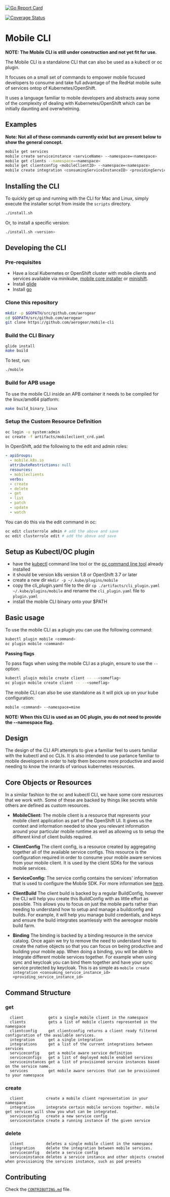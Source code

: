 [![Go Report Card](https://goreportcard.com/badge/github.com/golang/crypto)](https://goreportcard.com/report/github.com/golang/crypto)

[![Coverage Status](https://coveralls.io/repos/github/aerogear/mobile-cli/badge.svg?branch=add-go-report-card-to-readme)](https://coveralls.io/github/aerogear/mobile-cli?branch=add-go-report-card-to-readme)

# Mobile CLI

**NOTE: The Mobile CLI is still under construction and not yet fit for use.**

The Mobile CLI is a standalone CLI that can also be used as a kubectl or oc plugin.

It focuses on a small set of commands to empower mobile focused developers to consume and take full advantage of the RedHat mobile suite of services ontop of Kubernetes/OpenShift. 

It uses a language familiar to mobile developers and abstracts away some of the complexity of dealing with Kubernetes/OpenShift which can be initially daunting and overwhelming.

## Examples
**Note: Not all of these commands currently exist but are present below to show the general concept.**

```bash
mobile get services
mobile create serviceinstance <serviceName> --namespace=<namespace>
mobile get clients --namespace=<namespace>
mobile get clientconfig <mobileClientID> --namespace=<namespace> 
mobile create integration <consumingServiceInstanceID> <providingServiceInstanceID> --namespace=<namespace>
``` 

## Installing the CLI
To quickly get up and running with the CLI for Mac and Linux, simply execute the installer script from inside the `scripts` directory.
```bash
./install.sh
```
Or, to install a specific version: 
```bash
./install.sh <version>
```

## Developing the CLI

### Pre-requisites
- Have a local Kubernetes or OpenShift cluster with mobile clients and services available via minikube, [mobile core installer](https://github.com/aerogear/mobile-core/blob/master/docs/walkthroughs/local-setup.adoc) or [minishift](https://github.com/aerogear/minishift-mobilecore-addon).
- Install [glide](https://github.com/Masterminds/glide)
- Install [go](https://golang.org/doc/install)

### Clone this repository

```bash
mkdir -p $GOPATH/src/github.com/aerogear
cd $GOPATH/src/github.com/aerogear
git clone https://github.com/aerogear/mobile-cli
```

### Build the CLI Binary

```bash
glide install
make build
```

To test, run:

```bash
./mobile
```

### Build for APB usage

To use the mobile CLI inside an APB container it needs to be compiled for the linux/amd64 platform:

```bash
make build_binary_linux
```

### Setup the Custom Resource Definition

```bash
oc login -u system:admin
oc create -f artifacts/mobileclient_crd.yaml
```

In OpenShift, add the following to the edit and admin roles:

```yml
- apiGroups:
  - mobile.k8s.io
  attributeRestrictions: null
  resources:
  - mobileclients
  verbs:
  - create
  - delete
  - get
  - list
  - patch
  - update
  - watch
```

You can do this via the edit command in oc:

```bash 
oc edit clusterrole admin # add the above and save
oc edit clusterrole edit # add the above and save
```

## Setup as Kubectl/OC plugin

- have the [kubectl](https://kubernetes.io/docs/tasks/tools/install-kubectl/) command line tool or the [oc command line tool](https://docs.openshift.org/latest/cli_reference/get_started_cli.html#installing-the-cli) already installed
- it should be version k8s version 1.8 or OpenShift 3.7 or later
- create a new dir ```mkdir -p ~/.kube/plugins/mobile```  
- copy the cli_plugin.yaml file to the dir ```cp ./artifacts/cli_plugin.yaml ~/.kube/plugins/mobile```
and rename the ```cli_plugin.yaml``` file to ```plugin.yaml```
- install the mobile CLI binary onto your $PATH

## Basic usage

To use the mobile CLI as a plugin you can use the following command:
``` bash
kubectl plugin mobile <command>
oc plugin mobile <command>
```

**Passing flags**

To pass flags when using the mobile CLI as a plugin, ensure to use the ```--``` option:
```bash
kubectl plugin mobile create client -- --<someflag>
oc plugin mobile create client -- --<someflag>
```

The mobile CLI can also be use standalone as it will pick up on your kube configuration:
```bash
mobile <command> --namespace=mine 
``` 

**NOTE: When this CLI is used as an OC plugin, you do not need to provide the --namespace flag.**

## Design

The design of the CLI API attempts to give a familiar feel to users familiar with the kubectl and oc CLIs.  It is also intended to use parlance familiar to mobile developers in order to help them become more productive and avoid needing to know the innards of various kubernetes resources.

## Core Objects or Resources

In a similar fashion to the oc and kubectl CLI, we have some core resources that we work with. Some of these are backed by things like secrets while others are defined as custom resources.

- **MobileClient:** The mobile client is a resource that represents your mobile client application as part of the OpenShift UI. It gives us the context and information needed to show you relevant information around your particular mobile runtime as well as allowing us to setup the different kind of client builds required.

- **ClientConfig** The client config, is a resource created by aggregating together all of the available service configs. This resource is the configuration required in order to consume your mobile aware services from your mobile client. It is used by the client SDKs for the various mobile services.

-  **ServiceConfig:** The service config contains the services' information that is used to configure the Mobile SDK. For more information see [here](./docs/service_config.md).

- **ClientBuild** The client build is backed by a regular BuildConfig, however the CLI will help you create this BuildConfig with as little effort as possible. This allows you to focus on just the mobile parts rather than needing to understand how to setup and manage a buildconfig and builds. For example, it will help you manage build credentials, and keys and ensure the build integrates seamlessly with the aereogear mobile build farm.

- **Binding** The binding is backed by a binding resource in the service catalog. Once again we try to remove the need to understand how to create the native objects so that you can focus on being productive and building your mobile app. When doing a binding, you will be able to integrate different mobile services together. For example when using sync and keycloak you can bind them together and have your sync service protected by keycloak. This is as simple as
```mobile create integration <consuming_service_instance_id> <providing_service_instance_id>```

## Command Structure

### get
```
  client           gets a single mobile client in the namespace
  clients          gets a list of mobile clients represented in the namespace
  clientconfig     get clientconfig returns a client ready filtered configuration of the available services.
  integration      get a single integration
  integrations     get a list of the current integrations between services
  serviceconfig    get a mobile aware service definition
  serviceconfigs   get a list of deployed mobile enabled services
  serviceinstances get a list of provisioned service instances based on the service name.
  services         get mobile aware services that can be provisioned to your namespace
```
    
### create 
```
  client          create a mobile client representation in your namespace
  integration     integrate certain mobile services together. mobile get services will show you what can be integrated.
  serviceconfig   create a new service config
  serviceinstance create a running instance of the given service
```
    
### delete
```
  client          deletes a single mobile client in the namespace
  integration     delete the integration between mobile services.
  serviceconfig   delete a service config
  serviceinstance deletes a service instance and other objects created when provisioning the services instance, such as pod presets
```
                    
## Contributing 

Check the [`CONTRIBUTING.md`](https://github.com/aerogear/mobile-cli/blob/master/.github/CONTRIBUTING.md) file. 
